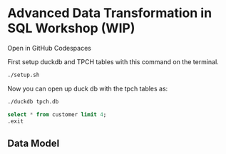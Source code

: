 # Advanced Data Transformation in SQL Workshop (WIP)

Open in GitHub Codespaces

First setup duckdb and TPCH tables with this command on the terminal.

```bash
./setup.sh
```

Now you can open up duck db with the tpch tables as:

```bash
./duckdb tpch.db
```

```sql
select * from customer limit 4;
.exit
```

## Data Model

